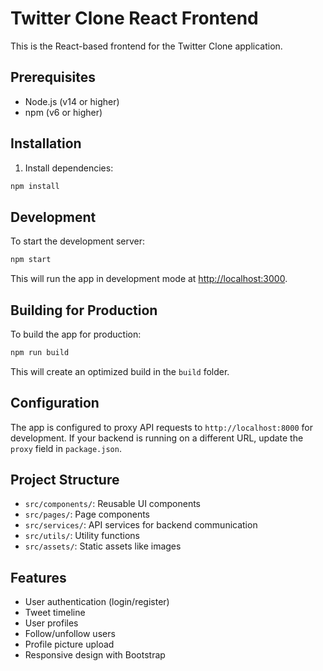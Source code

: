# Twitter Clone React Frontend

This is the React-based frontend for the Twitter Clone application.

## Prerequisites

- Node.js (v14 or higher)
- npm (v6 or higher)

## Installation

1. Install dependencies:

```bash
npm install
```

## Development

To start the development server:

```bash
npm start
```

This will run the app in development mode at [http://localhost:3000](http://localhost:3000).

## Building for Production

To build the app for production:

```bash
npm run build
```

This will create an optimized build in the `build` folder.

## Configuration

The app is configured to proxy API requests to `http://localhost:8000` for development. If your backend is running on a different URL, update the `proxy` field in `package.json`.

## Project Structure

- `src/components/`: Reusable UI components
- `src/pages/`: Page components
- `src/services/`: API services for backend communication
- `src/utils/`: Utility functions
- `src/assets/`: Static assets like images

## Features

- User authentication (login/register)
- Tweet timeline
- User profiles
- Follow/unfollow users
- Profile picture upload
- Responsive design with Bootstrap
